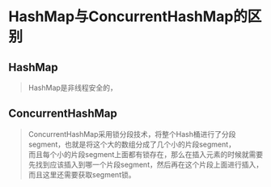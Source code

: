 # HashMap与ConcurrentHashMap的区别 #

## HashMap ##

> HashMap是非线程安全的，


## ConcurrentHashMap ##

> ConcurrentHashMap采用锁分段技术，将整个Hash桶进行了分段segment，也就是将这个大的数组分成了几个小的片段segment，   
> 而且每个小的片段segment上面都有锁存在，那么在插入元素的时候就需要先找到应该插入到哪一个片段segment，然后再在这个片段上面进行插入，
> 而且这里还需要获取segment锁。